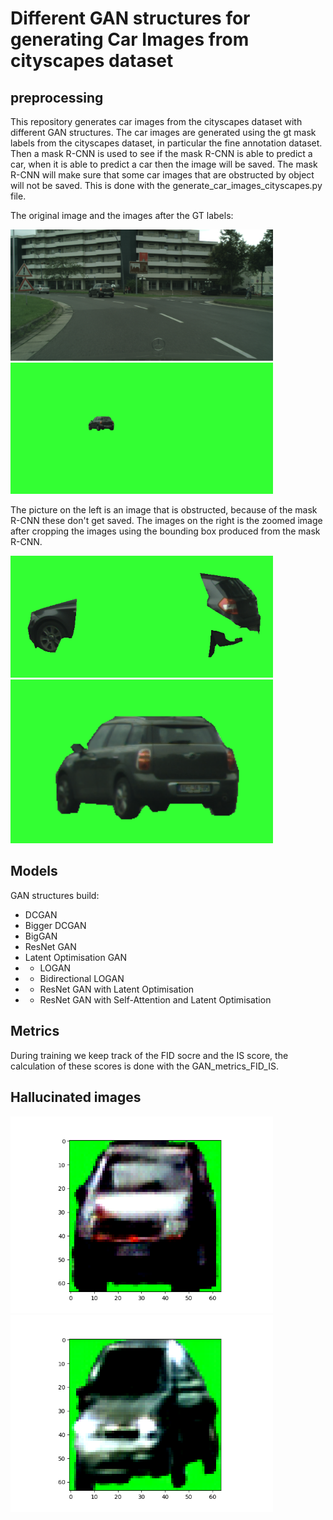 # Different GAN structures for generating Car Images from cityscapes dataset
## preprocessing
This repository generates car images from the cityscapes dataset with different GAN structures. The car images are generated using the gt mask labels from the cityscapes dataset, in particular the fine annotation dataset. Then a mask R-CNN is used to see if the mask R-CNN is able to predict a car, when it is able to predict a car then the image will be saved. The mask R-CNN will make sure that some car images that are obstructed by object will not be saved. This is done with the generate_car_images_cityscapes.py file. 

The original image and the images after the GT labels:

<img src="images/aachen_000000_000019_leftImg8bit.png" width="420"/> <img src="images/Car%20after%20GT%20labels.png" width="420"/> 

The picture on the left is an image that is obstructed, because of the mask R-CNN these don't get saved. The images on the right is the zoomed image after cropping the images using the bounding box produced from the mask R-CNN. 

<img src="images/Obstructed_CarImage.png" width="420"/> <img src="images/aachen_000000_000019_carImage_zoomed.png" width="420"/> 

## Models
GAN structures build:
- DCGAN
- Bigger DCGAN
- BigGAN
- ResNet GAN
- Latent Optimisation GAN 
- - LOGAN
- - Bidirectional LOGAN
- - ResNet GAN with Latent Optimisation
- - ResNet GAN with Self-Attention and Latent Optimisation

## Metrics 
During training we keep track of the FID socre and the IS score, the calculation of these scores is done with the GAN_metrics_FID_IS. 

## Hallucinated images
<img src="images/LOGAN_gen_2200.png" width="420"/> <img src="images/ResNet18_SAGAN_LOGAN_2650.png" width="420"/> 
